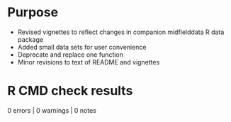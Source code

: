 # Purpose

- Revised vignettes to reflect changes in companion midfielddata R data package
- Added small data sets for user convenience 
- Deprecate and replace one function 
- Minor revisions to text of README and vignettes

# R CMD check results

0 errors | 0 warnings | 0 notes

